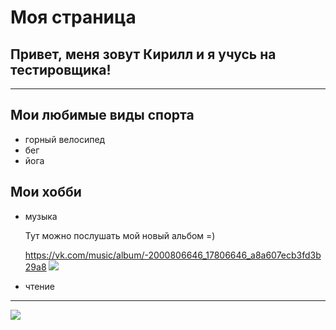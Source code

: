 # __Моя страница__

## Привет, меня зовут Кирилл и я учусь на тестировщика!

___

## __Мои любимые виды спорта__
* горный велосипед
* бег
* йога
  
## __Мои хобби__
* музыка
   
  Тут можно послушать мой новый альбом =)

  https://vk.com/music/album/-2000806646_17806646_a8a607ecb3fd3b29a8
  <img src="https://sun9-6.userapi.com/impg/kBvEQTn3-iLfeb-OpLuC-VHVtc2ukZMjbx7_QQ/oE6hCTHhyY4.jpg?size=1280x1280&quality=95&sign=51146037d698142c0c5d3ce1bf584606&c_uniq_tag=BxmGxo0Rca987McPwU2NspuwhQJuFja2j5thHgdjPLw&type=album">
* чтение
___

<img src="https://sun9-28.userapi.com/impg/zCBxB27RCS5d753-KHKcYa1uq13rCudhNIcyjw/Fj1aIEaa7lY.jpg?size=1280x1280&quality=96&sign=51a95fa830954741151c3f4446498dd8&c_uniq_tag=K_58uu_i65y2fJcTzB8-DskIQHUuM3KW18CLqKsKOxY&type=album" >